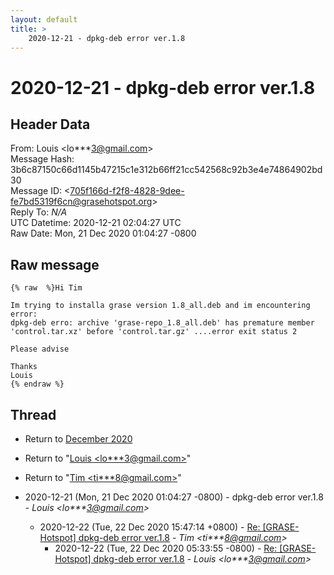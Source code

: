 ```yaml
---
layout: default
title: >
    2020-12-21 - dpkg-deb error ver.1.8
---
```


# 2020-12-21 - dpkg-deb error ver.1.8

## Header Data

From: Louis \<lo***3@gmail.com\><br>
Message Hash: 3b6c87150c66d1145b47215c1e312b66ff21cc542568c92b3e4e74864902bd30<br>
Message ID: \<705f166d-f2f8-4828-9dee-fe7bd5319f6cn@grasehotspot.org\><br>
Reply To: _N/A_<br>
UTC Datetime: 2020-12-21 02:04:27 UTC<br>
Raw Date: Mon, 21 Dec 2020 01:04:27 -0800<br>

## Raw message

```
{% raw  %}Hi Tim

Im trying to installa grase version 1.8_all.deb and im encountering error:
dpkg-deb erro: archive 'grase-repo_1.8_all.deb' has premature member 
'control.tar.xz' before 'control.tar.gz' ....error exit status 2

Please advise

Thanks
Louis
{% endraw %}
```

## Thread

+ Return to [December 2020](/archive/2020/12)

+ Return to "[Louis <lo***3<span>@</span>gmail.com>](/authors/lo___3_at_gmail_com)"
+ Return to "[Tim <ti***8<span>@</span>gmail.com>](/authors/ti___8_at_gmail_com)"

+ 2020-12-21 (Mon, 21 Dec 2020 01:04:27 -0800) - dpkg-deb error ver.1.8 - _Louis \<lo***3@gmail.com\>_
  + 2020-12-22 (Tue, 22 Dec 2020 15:47:14 +0800) - [Re: [GRASE-Hotspot] dpkg-deb error ver.1.8](/archive/2020/12/f545496cfc2fe022a38d214abaa8f912704656a3defe63c7a6689b1ae29553c3) - _Tim \<ti***8@gmail.com\>_
    + 2020-12-22 (Tue, 22 Dec 2020 05:33:55 -0800) - [Re: [GRASE-Hotspot] dpkg-deb error ver.1.8](/archive/2020/12/6d5bc980146edbe22bf1ce71f63430680e2bdbe787d2f74e009e34abdfb1ebeb) - _Louis \<lo***3@gmail.com\>_

